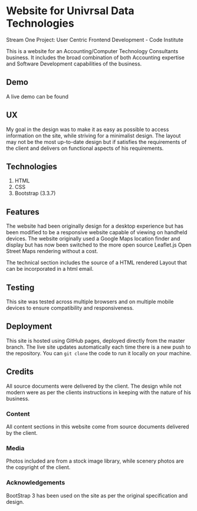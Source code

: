 # Website for Univrsal Data Technologies
Stream One Project: User Centric Frontend Development - Code Institute 

This is a website for an Accounting/Computer Technology Consultants business.
It includes the broad combination of both Accounting expertise and Software Development capabilities of the business.


## Demo
A live demo can be found 

## UX
My goal in the design was to make it as easy as possible to access information on the site, while striving for a minimalist design. The layout may not be the most up-to-date design
but if satisfies the requirements of the client and delivers on functional aspects of his requirements.

## Technologies
1. HTML
2. CSS
3. Bootstrap (3.3.7)


## Features
The website had been originally design for a desktop experience but has been modified to be a responsive website capable of viewing on handheld devices.
The website originally used a Google Maps location finder and display but has now been switched to the more open source Leaflet.js Open Street Maps rendering without a cost.

The technical section includes the source of a HTML rendered Layout that can be incorporated in a html email.



## Testing
This site was tested across multiple browsers and on multiple mobile devices to ensure compatibility and responsiveness.


## Deployment 
This site is hosted using GitHub pages, deployed directly from the master branch. The live site updates automatically each time there is a new push to the repository. You can `git clone` the code to run it locally on your machine.

## Credits
All source documents were delivered by the client.  The design while not modern were as per the clients instructions in keeping with the nature of his business.

### Content
All content sections in this website come from source documents delivered by the client.

### Media 
Photos included are from a stock image library, while scenery photos are the copyright of the client.

### Acknowledgements

BootStrap 3 has been used on the site as per the original specification and design.

